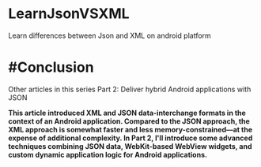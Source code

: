 # LearnJsonVSXML
Learn differences between Json and XML on android platform

#  #Conclusion  
Other articles in this series
Part 2: Deliver hybrid Android applications with JSON  

**This article introduced XML and JSON data-interchange formats in the context of an Android application. Compared to the JSON approach, the XML approach is somewhat faster and less memory-constrained—at the expense of additional complexity. In Part 2, I'll introduce some advanced techniques combining JSON data, WebKit-based WebView widgets, and custom dynamic application logic for Android applications.**
